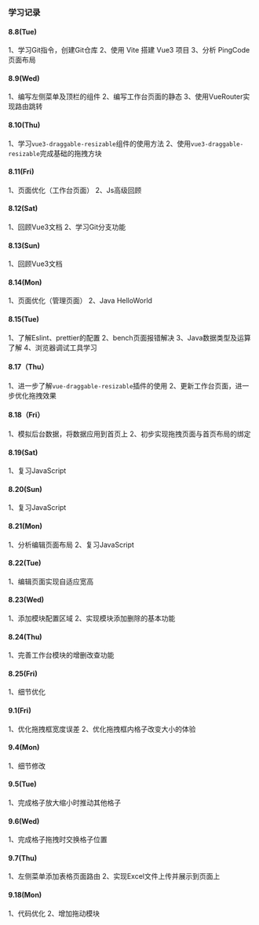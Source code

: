 ### 学习记录

#### 8.8(Tue)

1、学习Git指令，创建Git仓库
2、使用 Vite 搭建 Vue3 项目
3、分析 PingCode 页面布局

#### 8.9(Wed)

1、编写左侧菜单及顶栏的组件
2、编写工作台页面的静态
3、使用VueRouter实现路由跳转

#### 8.10(Thu)

1、学习`vue3-draggable-resizable`组件的使用方法
2、使用`vue3-draggable-resizable`完成基础的拖拽方块

#### 8.11(Fri)

1、页面优化（工作台页面）
2、Js高级回顾

#### 8.12(Sat)

1、回顾Vue3文档
2、学习Git分支功能

#### 8.13(Sun)

1、回顾Vue3文档

#### 8.14(Mon)

1、页面优化（管理页面）
2、Java HelloWorld

#### 8.15(Tue)

1、了解Eslint、prettier的配置
2、bench页面报错解决
3、Java数据类型及运算了解
4、浏览器调试工具学习

#### 8.17（Thu）

1、进一步了解`vue-draggable-resizable`插件的使用
2、更新工作台页面，进一步优化拖拽效果

#### 8.18（Fri）

1、模拟后台数据，将数据应用到首页上
2、初步实现拖拽页面与首页布局的绑定

#### 8.19(Sat)
1、复习JavaScript

#### 8.20(Sun)
1、复习JavaScript

#### 8.21(Mon)
1、分析编辑页面布局
2、复习JavaScript

#### 8.22(Tue)
1、编辑页面实现自适应宽高

#### 8.23(Wed)
1、添加模块配置区域
2、实现模块添加删除的基本功能

#### 8.24(Thu)
1、完善工作台模块的增删改查功能

#### 8.25(Fri)
1、细节优化

#### 9.1(Fri)
1、优化拖拽框宽度误差
2、优化拖拽框内格子改变大小的体验

#### 9.4(Mon)
1、细节修改

#### 9.5(Tue)
1、完成格子放大缩小时推动其他格子

#### 9.6(Wed)
1、完成格子拖拽时交换格子位置

#### 9.7(Thu)
1、左侧菜单添加表格页面路由
2、实现Excel文件上传并展示到页面上

#### 9.18(Mon)
1、代码优化
2、增加拖动模块
